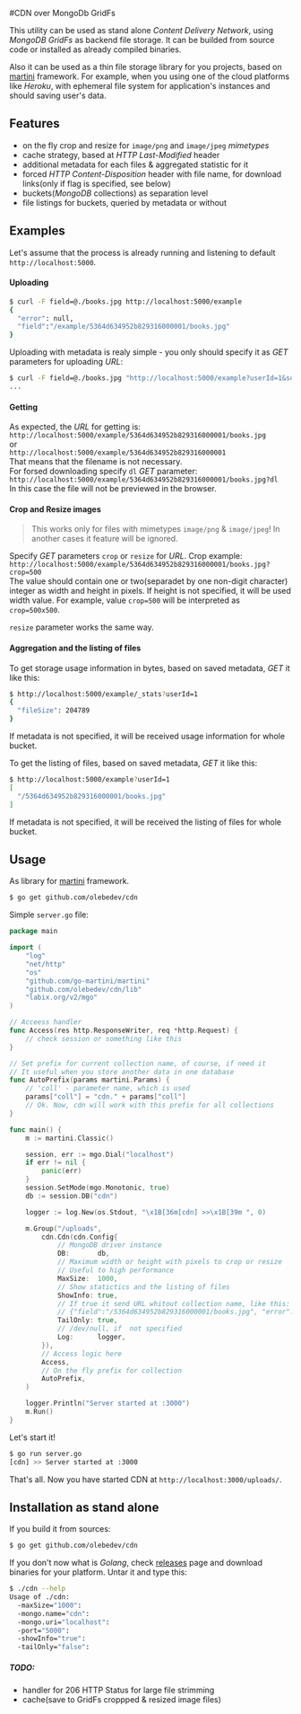 #CDN over MongoDb GridFs

This utility can be used as stand alone _Content Delivery Network_, using _MongoDB GridFs_ as backend file storage. It can be builded from source code or installed as already compiled binaries.  
 
Also it can be used as a thin file storage library for you projects, based on [martini](https://github.com/go-martini/martini) framework. For example, when you using one of the cloud platforms like _Heroku_, with ephemeral file system for application's instances and  should saving user's data.

## Features

- on the fly crop and resize for `image/png` and `image/jpeg` _mimetypes_
- cache strategy, based at _HTTP Last-Modified_ header
- additional metadata for each files & aggregated statistic for it
- forced _HTTP Content-Disposition_ header with file name, for download links(only if flag is specified, see below)
- buckets(_MongoDB_ collections) as separation level
- file listings for buckets, queried by metadata or without

## Examples
Let's assume that the process is already running and listening to default `http://localhost:5000`. 
 
#### Uploading
~~~ bash
$ curl -F field=@./books.jpg http://localhost:5000/example
{
  "error": null,
  "field":"/example/5364d634952b829316000001/books.jpg"
}
~~~
Uploading with metadata is realy simple - you only should specify it as _GET_ parameters for uploading _URL_:
~~~ bash
$ curl -F field=@./books.jpg "http://localhost:5000/example?userId=1&some_another_data=useful"
...
~~~

#### Getting
As expected, the _URL_ for getting is:  
`http://localhost:5000/example/5364d634952b829316000001/books.jpg`  
or   
`http://localhost:5000/example/5364d634952b829316000001`  
That means that the filename is not necessary.  
For forsed downloading specify `dl` _GET_ parameter:
`http://localhost:5000/example/5364d634952b829316000001/books.jpg?dl`  
In this case the file will not be previewed in the browser.

#### Crop and Resize images
> This works only for files with mimetypes `image/png` & `image/jpeg`!
> In another cases it feature will be ignored.

Specify _GET_ parameters `crop` or `resize` for _URL_. Crop example:  
`http://localhost:5000/example/5364d634952b829316000001/books.jpg?crop=500`  
The value should contain one or two(separadet by one non-digit character) integer as width and height in pixels. If height is not specified, it will be used width value. For example, value `crop=500`  will be interpreted as `crop=500x500`.  

`resize` parameter works the same way.

#### Aggregation and the listing of files

To get storage usage information in bytes, based on saved metadata, _GET_ it like this:
~~~ bash
$ http://localhost:5000/example/_stats?userId=1
{
  "fileSize": 204789
}
~~~  
If metadata is not specified, it will be received usage information for whole bucket.

To get the listing of files, based on saved metadata, _GET_ it like this:
~~~ bash
$ http://localhost:5000/example?userId=1
[
  "/5364d634952b829316000001/books.jpg"
]
~~~  
If metadata is not specified, it will be received the listing of files for whole bucket.

## Usage 
As library for [martini](https://github.com/go-martini/martini) framework.

~~~ bash
$ go get github.com/olebedev/cdn
~~~

Simple `server.go` file:

~~~ go
package main

import (
	"log"
	"net/http"
	"os"
	"github.com/go-martini/martini"
	"github.com/olebedev/cdn/lib"
	"labix.org/v2/mgo"
)

// Acceess handler
func Access(res http.ResponseWriter, req *http.Request) {
	// check session or something like this
}

// Set prefix for current collection name, of course, if need it
// It useful when you store another data in one database
func AutoPrefix(params martini.Params) {
	// 'coll' - parameter name, which is used
	params["coll"] = "cdn." + params["coll"]
	// Ok. Now, cdn will work with this prefix for all collections
}

func main() {
	m := martini.Classic()

	session, err := mgo.Dial("localhost")
	if err != nil {
		panic(err)
	}
	session.SetMode(mgo.Monotonic, true)
	db := session.DB("cdn")

	logger := log.New(os.Stdout, "\x1B[36m[cdn] >>\x1B[39m ", 0)

	m.Group("/uploads", 
		cdn.Cdn(cdn.Config{
			// MongoDB driver instance
			DB:       db,
			// Maximum width or height with pixels to crop or resize
			// Useful to high performance
			MaxSize:  1000,
			// Show statictics and the listing of files
			ShowInfo: true,
			// If true it send URL whitout collection name, like this:
			// {"field":"/5364d634952b829316000001/books.jpg", "error": null}
			TailOnly: true,
			// /dev/null, if  not specified
			Log:      logger,
		}),
		// Access logic here
		Access,
		// On the fly prefix for collection
		AutoPrefix,
	)

	logger.Println("Server started at :3000")
	m.Run()
}
~~~
Let's start it!
~~~ bash
$ go run server.go
[cdn] >> Server started at :3000
~~~

That's all. Now you have started CDN at `http://localhost:3000/uploads/`.

## Installation as stand alone

If you build it from sources:
~~~ bash
$ go get github.com/olebedev/cdn
~~~

If you don't now what is _Golang_, check [releases](https://github.com/olebedev/cdn/releases) page and download binaries for your platform. Untar it and type this:  
~~~ bash
$ ./cdn --help
Usage of ./cdn:
  -maxSize="1000": 
  -mongo.name="cdn": 
  -mongo.uri="localhost": 
  -port="5000": 
  -showInfo="true": 
  -tailOnly="false":
~~~


##### TODO:

- handler for 206 HTTP Status for large file strimming
- cache(save to GridFs croppped & resized image files)


